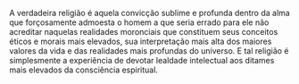 ﻿A verdadeira religião é aquela convicção sublime e profunda dentro da alma que forçosamente admoesta o homem a que seria errado para ele não acreditar naquelas realidades moronciais que constituem seus conceitos éticos e morais mais elevados, sua interpretação mais alta dos maiores valores da vida e das realidades mais profundas do universo. E tal religião é simplesmente a experiência de devotar lealdade intelectual aos ditames mais elevados da consciência espiritual.